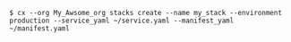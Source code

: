 <!-- layout:code post: stacks_examples -->

```
$ cx --org My_Awsome_org stacks create --name my_stack --environment production --service_yaml ~/service.yaml --manifest_yaml ~/manifest.yaml
```
